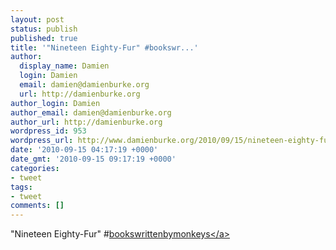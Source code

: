 ```yaml
---
layout: post
status: publish
published: true
title: '"Nineteen Eighty-Fur" #bookswr...'
author:
  display_name: Damien
  login: Damien
  email: damien@damienburke.org
  url: http://damienburke.org
author_login: Damien
author_email: damien@damienburke.org
author_url: http://damienburke.org
wordpress_id: 953
wordpress_url: http://www.damienburke.org/2010/09/15/nineteen-eighty-fur-bookswr/
date: '2010-09-15 04:17:19 +0000'
date_gmt: '2010-09-15 09:17:19 +0000'
categories:
- tweet
tags:
- tweet
comments: []
---
```

<p>"Nineteen Eighty-Fur" #<a href="http:&#47;&#47;search.twitter.com&#47;search?q=%23bookswrittenbymonkeys" class="aktt_hashtag">bookswrittenbymonkeys<&#47;a></p>
